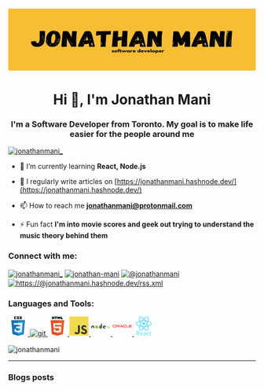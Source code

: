 ![Jonathan Banner](/JonathanManiGithub.jpg?raw=true "Jonathan Banner")

<h1 align="center">Hi 👋, I'm Jonathan Mani</h1>
<h3 align="center">I'm a Software Developer from Toronto. My goal is to make life easier for the people around me</h3>

<p align="left"> <a href="https://twitter.com/jonathanmani_" target="blank"><img src="https://img.shields.io/twitter/follow/jonathanmani_?logo=twitter&style=for-the-badge" alt="jonathanmani_" /></a> </p>

- 🌱 I’m currently learning **React, Node.js**

- 📝 I regularly write articles on [https://jonathanmani.hashnode.dev/](https://jonathanmani.hashnode.dev/)

- 📫 How to reach me **jonathanmani@protonmail.com**

- ⚡ Fun fact **I'm into movie scores and geek out trying to understand the music theory behind them**



<h3 align="left">Connect with me:</h3>
<p align="left">
<a href="https://twitter.com/jonathanmani_" target="blank"><img align="center" src="https://raw.githubusercontent.com/rahuldkjain/github-profile-readme-generator/master/src/images/icons/Social/twitter.svg" alt="jonathanmani_" height="30" width="40" /></a>
<a href="https://linkedin.com/in/jonathan-mani" target="blank"><img align="center" src="https://raw.githubusercontent.com/rahuldkjain/github-profile-readme-generator/master/src/images/icons/Social/linked-in-alt.svg" alt="jonathan-mani" height="30" width="40" /></a>
<a href="https://hashnode.com/@jonathanmani" target="blank"><img align="center" src="https://raw.githubusercontent.com/rahuldkjain/github-profile-readme-generator/master/src/images/icons/Social/hashnode.svg" alt="@jonathanmani" height="30" width="40" /></a>
<a href="/https://@jonathanmani.hashnode.dev/rss.xml" target="blank"><img align="center" src="https://raw.githubusercontent.com/rahuldkjain/github-profile-readme-generator/master/src/images/icons/Social/rss.svg" alt="https://@jonathanmani.hashnode.dev/rss.xml" height="30" width="40" /></a>
</p>

<h3 align="left">Languages and Tools:</h3>
<p align="left"> <a href="https://www.w3schools.com/css/" target="_blank" rel="noreferrer"> <img src="https://raw.githubusercontent.com/devicons/devicon/master/icons/css3/css3-original-wordmark.svg" alt="css3" width="40" height="40"/> </a> <a href="https://git-scm.com/" target="_blank" rel="noreferrer"> <img src="https://www.vectorlogo.zone/logos/git-scm/git-scm-icon.svg" alt="git" width="40" height="40"/> </a> <a href="https://www.w3.org/html/" target="_blank" rel="noreferrer"> <img src="https://raw.githubusercontent.com/devicons/devicon/master/icons/html5/html5-original-wordmark.svg" alt="html5" width="40" height="40"/> </a> <a href="https://developer.mozilla.org/en-US/docs/Web/JavaScript" target="_blank" rel="noreferrer"> <img src="https://raw.githubusercontent.com/devicons/devicon/master/icons/javascript/javascript-original.svg" alt="javascript" width="40" height="40"/> </a> <a href="https://nodejs.org" target="_blank" rel="noreferrer"> <img src="https://raw.githubusercontent.com/devicons/devicon/master/icons/nodejs/nodejs-original-wordmark.svg" alt="nodejs" width="40" height="40"/> </a> <a href="https://www.oracle.com/" target="_blank" rel="noreferrer"> <img src="https://raw.githubusercontent.com/devicons/devicon/master/icons/oracle/oracle-original.svg" alt="oracle" width="40" height="40"/> </a> <a href="https://reactjs.org/" target="_blank" rel="noreferrer"> <img src="https://raw.githubusercontent.com/devicons/devicon/master/icons/react/react-original-wordmark.svg" alt="react" width="40" height="40"/> </a> </p>

<p><img align="center" src="https://github-readme-streak-stats.herokuapp.com/?user=jonathanmani&" alt="jonathanmani" /></p>

<hr>

### Blogs posts
<!-- BLOG-POST-LIST:START -->
<!-- BLOG-POST-LIST:END -->